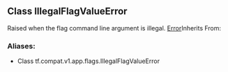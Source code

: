 ## Class IllegalFlagValueError
Raised when the flag command line argument is illegal.
[Error](https://tensorflow.google.cn/api_docs/python/tf/compat/v1/flags/Error)Inherits From: 

### Aliases:
- Class tf.compat.v1.app.flags.IllegalFlagValueError
